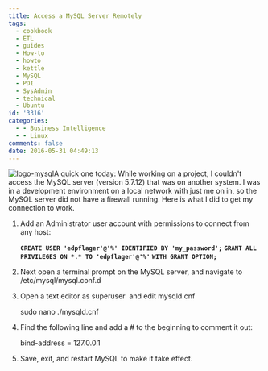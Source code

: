 ```yaml
---
title: Access a MySQL Server Remotely
tags:
  - cookbook
  - ETL
  - guides
  - How-to
  - howto
  - kettle
  - MySQL
  - PDI
  - SysAdmin
  - technical
  - Ubuntu
id: '3316'
categories:
  - - Business Intelligence
  - - Linux
comments: false
date: 2016-05-31 04:49:13
---
```


[![logo-mysql](http://edpflager.com/wp-content/uploads/2014/11/logo-mysql.png)](http://edpflager.com/?attachment_id=2588#main)A quick one today: While working on a project, I couldn't access the MySQL server (version 5.7.12) that was on another system. I was in a development environment on a local network with just me on in, so the MySQL server did not have a firewall running. Here is what I did to get my connection to work.

1.  Add an Administrator user account with permissions to connect from any host:
    
    **`CREATE USER 'edpflager'@'%' IDENTIFIED BY 'my_password';`** **`GRANT ALL PRIVILEGES ON *.* TO 'edpflager'@'%'`** **`WITH GRANT OPTION;`**
    
2.  Next open a terminal prompt on the MySQL server, and navigate to /etc/mysql/mysql.conf.d
3.  Open a text editor as superuser  and edit mysqld.cnf
    
    sudo nano ./mysqld.cnf
    
4.  Find the following line and add a # to the beginning to comment it out:
    
    bind-address = 127.0.0.1
    
5.  Save, exit, and restart MySQL to make it take effect.

